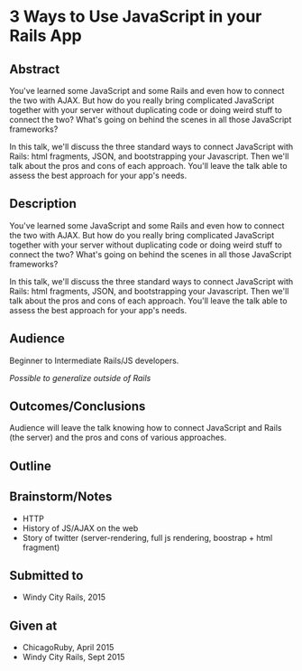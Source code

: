 # 3 Ways to Use JavaScript in your Rails App

## Abstract
You've learned some JavaScript and some Rails and even how to connect
the two with AJAX.  But how do you really bring complicated JavaScript
together with your server without duplicating code or doing weird
stuff to connect the two? What's going on behind the scenes in all those JavaScript frameworks?

In this talk, we'll discuss the three standard ways to connect
JavaScript with Rails: html fragments, JSON, and bootstrapping your
Javascript.  Then we'll talk about the pros and cons of each approach.
You'll leave the talk able to assess the best approach for your app's
needs.

## Description
You've learned some JavaScript and some Rails and even how to connect
the two with AJAX.  But how do you really bring complicated JavaScript
together with your server without duplicating code or doing weird
stuff to connect the two? What's going on behind the scenes in all those JavaScript frameworks?

In this talk, we'll discuss the three standard ways to connect
JavaScript with Rails: html fragments, JSON, and bootstrapping your
Javascript.  Then we'll talk about the pros and cons of each approach.
You'll leave the talk able to assess the best approach for your app's
needs.

## Audience
Beginner to Intermediate Rails/JS developers.

*Possible to generalize outside of Rails*

## Outcomes/Conclusions
Audience will leave the talk knowing how to connect JavaScript and
Rails (the server) and the pros and cons of various approaches.

## Outline


## Brainstorm/Notes

- HTTP
- History of JS/AJAX on the web
- Story of twitter (server-rendering, full js rendering, boostrap + html
  fragment)


## Submitted to

- Windy City Rails, 2015

## Given at

- ChicagoRuby, April 2015
- Windy City Rails, Sept 2015
